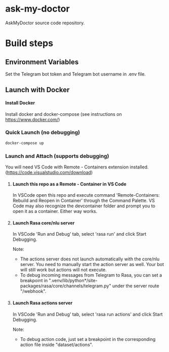 # ask-my-doctor
AskMyDoctor source code repository.

# Build steps

## Environment Variables

Set the Telegram bot token and Telegram bot username in .env file.

## Launch with Docker

#### Install Docker
Install docker and docker-compose (see instructions on https://www.docker.com/)

### Quick Launch (no debugging)

```bash
docker-compose up
```

### Launch and Attach (supports debugging)

You will need VS Code with Remote - Containers extension installed. (https://code.visualstudio.com/download)

1.  #### Launch this repo as a Remote - Container in VS Code
    In VSCode open this repo and execute command 'Remote-Containers: Rebuild and Reopen in Container' through the Command Palette. VS Code may also recognize the devcontainer folder and prompt you to open it as a container. Either way works.

1.  #### Launch Rasa core/nlu server
    In VSCode 'Run and Debug' tab, select 'rasa run' and click Start Debugging.

    Note:
    - The actions server does not launch automatically with the core/nlu server. You need to manually start the action server as well. Your bot will still work but actions will not execute.
    - To debug incoming messages from Telegram to Rasa, you can set a breakpoint in ".venv/lib/python*/site-packages/rasa/core/channels/telegram.py" under the server route "/webhook".

1.  #### Launch Rasa actions server
    In VSCode 'Run and Debug' tab, select 'rasa run actions' and click Start Debugging.

    Note:
    - To debug action code, just set a breakpoint in the corresponding action file inside "dataset/actions".
